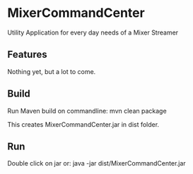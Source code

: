 # MixerCommandCenter
Utility Application for every day needs of a Mixer Streamer

## Features
Nothing yet, but a lot to come.

## Build
Run Maven build on commandline:
mvn clean package

This creates MixerCommandCenter.jar in dist folder.

## Run
Double click on jar or:
java -jar dist/MixerCommandCenter.jar


